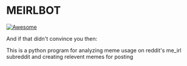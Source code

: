 # MEIRLBOT
[![Awesome](https://cdn.rawgit.com/sindresorhus/awesome/d7305f38d29fed78fa85652e3a63e154dd8e8829/media/badge.svg)](https://github.com/sindresorhus/awesome)

And if that didn't convince you then:

This is a python program for analyzing meme usage on reddit's me_irl subreddit and creating relevent memes for posting
